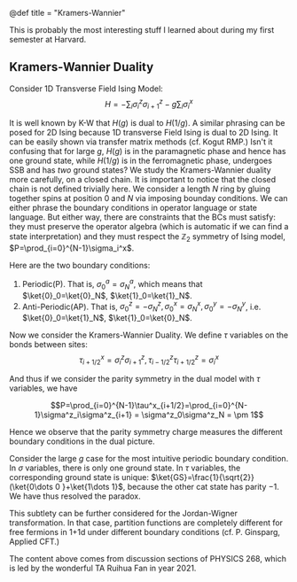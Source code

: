 @def title = "Kramers-Wannier" 

This is probably the most interesting stuff I learned about during my first semester at Harvard.

## Kramers-Wannier Duality

Consider 1D Transverse Field Ising Model: $$H=-\sum_i\sigma^z_i\sigma^z_{i+1}-g\sum_i\sigma^x_i$$
 
It is well known by K-W that $H(g)$ is dual to $H(1/g)$. A similar phrasing can be posed for 2D Ising because 1D transverse Field Ising is dual to 2D Ising. It can be easily shown via transfer matrix methods (cf. Kogut RMP.)
Isn't it confusing that for large $g$, $H(g)$ is in the paramagnetic phase and hence has one ground state, while $H(1/g)$ is in the ferromagnetic phase, undergoes SSB and has _two_ ground states?
We study the Kramers-Wannier duality more carefully, on a closed chain. It is important to notice that the closed chain is not defined trivially here. We consider a length $N$ ring by gluing together spins at position 
$0$ and $N$ via imposing bounday conditions. We can either phrase the boundary conditions in operator language or state language. But either way, there are constraints that the BCs must satisfy: they must preserve the operator algebra (which is automatic if we can find a state interpretation) and they must respect the $\mathbb{Z}_2$ symmetry of Ising model, $P=\prod_{i=0}^{N-1}\sigma_i^x$.

Here are the two boundary conditions:

1. Periodic(P). That is, $\sigma_0^a=\sigma_N^a$, which means that $\ket{0}_0=\ket{0}_N$, $\ket{1}_0=\ket{1}_N$.
2. Anti-Periodic(AP). That is, $\sigma^z_0=-\sigma^z_N,\sigma^x_0=\sigma^x_N,\sigma^y_0=-\sigma^y_N$, i.e. $\ket{0}_0=\ket{1}_N$, $\ket{1}_0=\ket{0}_N$.

Now we consider the Kramers-Wannier Duality. We define $\tau$ variables on the bonds between sites: $$\tau^x_{i+1/2}=\sigma^z_i\sigma^z_{i+1},\tau^z_{i-1/2}\tau^z_{i+1/2}=\sigma^x_i$$

And thus if we consider the parity symmetry in the dual model with $\tau$ variables, we have

$$P=\prod_{i=0}^{N-1}\tau^x_{i+1/2}=\prod_{i=0}^{N-1}\sigma^z_i\sigma^z_{i+1} = \sigma^z_0\sigma^z_N = \pm 1$$
 
Hence we observe that the parity symmetry charge measures the different boundary conditions in the dual picture. 

Consider the large $g$ case for the most intuitive periodic boundary condition. In $\sigma$ variables, there is only one ground state. In 
$\tau$ variables, the corresponding ground state is unique: $\ket{GS}=\frac{1}{\sqrt{2}}(\ket{0\dots 0 }+\ket{1\dots 1}$, because the other cat state has parity $-1$. We have thus resolved the paradox.

This subtlety can be further considered for the Jordan-Wigner transformation. In that case, partition functions are completely different for free fermions in 1+1d under different boundary conditions (cf. P. Ginsparg, Applied CFT.)

The content above comes from discussion sections of PHYSICS 268, which is led by the wonderful TA Ruihua Fan in year 2021.
